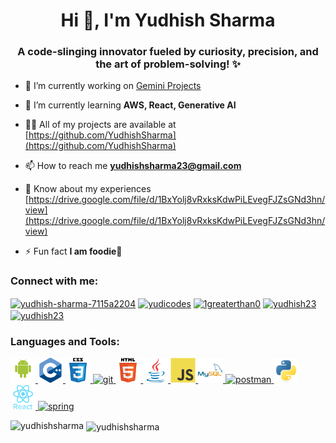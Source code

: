 <h1 align="center">Hi 👋, I'm Yudhish Sharma</h1>
<h3 align="center">A code-slinging innovator fueled by curiosity, precision, and the art of problem-solving! ✨</h3>

- 🔭 I’m currently working on [Gemini Projects](https://github.com/YudhishSharma/Gemini-Projects)

- 🌱 I’m currently learning **AWS, React, Generative AI**

- 👨‍💻 All of my projects are available at [https://github.com/YudhishSharma](https://github.com/YudhishSharma)

- 📫 How to reach me **yudhishsharma23@gmail.com**

- 📄 Know about my experiences [https://drive.google.com/file/d/1BxYolj8vRxksKdwPiLEvegFJZsGNd3hn/view](https://drive.google.com/file/d/1BxYolj8vRxksKdwPiLEvegFJZsGNd3hn/view)

- ⚡ Fun fact **I am foodie🍔**

<h3 align="left">Connect with me:</h3>
<p align="left">
<a href="https://linkedin.com/in/yudhish-sharma-7115a2204" target="blank"><img align="center" src="https://raw.githubusercontent.com/rahuldkjain/github-profile-readme-generator/master/src/images/icons/Social/linked-in-alt.svg" alt="yudhish-sharma-7115a2204" height="30" width="40" /></a>
<a href="https://www.codechef.com/users/yudicodes" target="blank"><img align="center" src="https://img.icons8.com/?size=100&id=O4SEeX66BY8o&format=png&color=000000" alt="yudicodes" height="30" width="40" /></a>
<a href="https://codeforces.com/profile/1greaterthan0" target="blank"><img align="center" src="https://raw.githubusercontent.com/rahuldkjain/github-profile-readme-generator/master/src/images/icons/Social/codeforces.svg" alt="1greaterthan0" height="30" width="40" /></a>
<a href="https://www.leetcode.com/yudhish23" target="blank"><img align="center" src="https://raw.githubusercontent.com/rahuldkjain/github-profile-readme-generator/master/src/images/icons/Social/leet-code.svg" alt="yudhish23" height="30" width="40" /></a>
<a href="https://auth.geeksforgeeks.org/user/yudhish23" target="blank"><img align="center" src="https://raw.githubusercontent.com/rahuldkjain/github-profile-readme-generator/master/src/images/icons/Social/geeks-for-geeks.svg" alt="yudhish23" height="30" width="40" /></a>
</p>

<h3 align="left">Languages and Tools:</h3>
<p align="left"> <a href="https://developer.android.com" target="_blank" rel="noreferrer"> <img src="https://raw.githubusercontent.com/devicons/devicon/master/icons/android/android-original-wordmark.svg" alt="android" width="40" height="40"/> </a> <a href="https://www.w3schools.com/cpp/" target="_blank" rel="noreferrer"> <img src="https://raw.githubusercontent.com/devicons/devicon/master/icons/cplusplus/cplusplus-original.svg" alt="cplusplus" width="40" height="40"/> </a> <a href="https://www.w3schools.com/css/" target="_blank" rel="noreferrer"> <img src="https://raw.githubusercontent.com/devicons/devicon/master/icons/css3/css3-original-wordmark.svg" alt="css3" width="40" height="40"/> </a> <a href="https://git-scm.com/" target="_blank" rel="noreferrer"> <img src="https://www.vectorlogo.zone/logos/git-scm/git-scm-icon.svg" alt="git" width="40" height="40"/> </a> <a href="https://www.w3.org/html/" target="_blank" rel="noreferrer"> <img src="https://raw.githubusercontent.com/devicons/devicon/master/icons/html5/html5-original-wordmark.svg" alt="html5" width="40" height="40"/> </a> <a href="https://www.java.com" target="_blank" rel="noreferrer"> <img src="https://raw.githubusercontent.com/devicons/devicon/master/icons/java/java-original.svg" alt="java" width="40" height="40"/> </a> <a href="https://developer.mozilla.org/en-US/docs/Web/JavaScript" target="_blank" rel="noreferrer"> <img src="https://raw.githubusercontent.com/devicons/devicon/master/icons/javascript/javascript-original.svg" alt="javascript" width="40" height="40"/> </a> <a href="https://www.mysql.com/" target="_blank" rel="noreferrer"> <img src="https://raw.githubusercontent.com/devicons/devicon/master/icons/mysql/mysql-original-wordmark.svg" alt="mysql" width="40" height="40"/> </a> <a href="https://postman.com" target="_blank" rel="noreferrer"> <img src="https://www.vectorlogo.zone/logos/getpostman/getpostman-icon.svg" alt="postman" width="40" height="40"/> </a> <a href="https://www.python.org" target="_blank" rel="noreferrer"> <img src="https://raw.githubusercontent.com/devicons/devicon/master/icons/python/python-original.svg" alt="python" width="40" height="40"/> </a> <a href="https://reactjs.org/" target="_blank" rel="noreferrer"> <img src="https://raw.githubusercontent.com/devicons/devicon/master/icons/react/react-original-wordmark.svg" alt="react" width="40" height="40"/> </a> <a href="https://spring.io/" target="_blank" rel="noreferrer"> <img src="https://www.vectorlogo.zone/logos/springio/springio-icon.svg" alt="spring" width="40" height="40"/> </a> </p>

<p><img align="left" src="https://github-readme-stats.vercel.app/api/top-langs?username=yudhishsharma&show_icons=true&locale=en&layout=compact" alt="yudhishsharma" /></p>

<p>&nbsp;<img align="center" src="https://github-readme-stats.vercel.app/api?username=yudhishsharma&show_icons=true&locale=en" alt="yudhishsharma" /></p>
